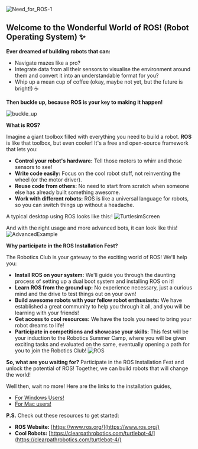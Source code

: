 ![Need_for_ROS-1](https://github.com/Shashankss1205/ROSInstallationFest/assets/123410790/229fc607-e819-4031-bc37-61ec8ee7ed6f)
## Welcome to the Wonderful World of ROS!  **(Robot Operating System)** ✨

**Ever dreamed of building robots that can:**

* Navigate mazes like a pro? 
* Integrate data from all their sensors to visualise the environment around them and convert it into an understandable format for you? 
*  Whip up a mean cup of coffee (okay, maybe not yet, but the future is bright!) ☕️

**Then buckle up, because ROS is your key to making it happen!**

![buckle_up](https://github.com/Shashankss1205/ROSInstallationFest/assets/123410790/fed2b796-1efe-457f-a90f-c7749b0f5515)

**What is ROS?**

Imagine a giant toolbox filled with everything you need to build a robot.  **ROS** is like that toolbox, but even cooler!  It's a free and open-source framework that lets you:

* **Control your robot's hardware:**  Tell those motors to whirr and those sensors to see!
* **Write code easily:**  Focus on the cool robot stuff, not reinventing the wheel (or the motor driver).
* **Reuse code from others:**  No need to start from scratch when someone else has already built something awesome. 
* **Work with different robots:**  ROS is like a universal language for robots,  so you can switch things up without a headache.

A typical desktop using ROS looks like this:!
![TurtlesimScreen](https://github.com/Shashankss1205/ROSInstallationFest/assets/123410790/b8ff9ad9-3df0-4582-9220-d5f6485aabfb)

And with the right usage and more advanced bots, it can look like this!
![AdvancedExample](https://github.com/Shashankss1205/ROSInstallationFest/assets/123410790/da168725-0872-4dcf-83ab-818cc71b6051)

**Why participate in the ROS Installation Fest?**

The Robotics Club is your gateway to the exciting world of ROS!  We'll help you:

* **Install ROS on your system:** We'll guide you through the daunting process of setting up a dual boot system and installing ROS on it!
* **Learn ROS from the ground up:** No experience necessary, just a curious mind and the drive to test things out on your own!
* **Build awesome robots with your fellow robot enthusiasts:** We have established a great community to help you through it all, and you will be learning with your friends!
* **Get access to cool resources:** We have the tools you need to bring your robot dreams to life!
* **Participate in competitions and showcase your skills:** This fest will be your induction to the Robotics Summer Camp, where you will be given exciting tasks and evaluated on the same, eventually opening a path for you to join the Robotics Club!
![ROS](https://github.com/Shashankss1205/ROSInstallationFest/assets/123410790/ad8bf702-7873-4ddf-bda8-6c1236b5610a)


**So, what are you waiting for?** Participate in the ROS Installation Fest and unlock the potential of ROS!  Together, we can build robots that will change the world! 

Well then, wait no more! Here are the links to the installation guides,
* [For Windows Users!](https://github.com/Shashankss1205/ROSInstallationFest/blob/main/Installation_Guide.pdf)
* [For Mac users!](https://github.com/Shashankss1205/ROSInstallationFest/blob/main/installation%20guide%20for%20mac%20users.pdf)

**P.S.**  Check out these resources to get started:

* **ROS Website:** [https://www.ros.org/](https://www.ros.org/)
* **Cool Robots:** [https://clearpathrobotics.com/turtlebot-4/](https://clearpathrobotics.com/turtlebot-4/)
